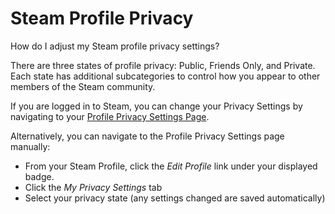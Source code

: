 # Steam Profile Privacy

How do I adjust my Steam profile privacy settings?  
  
There are three states of profile privacy: Public, Friends Only, and Private. Each state has additional subcategories to control how you appear to other members of the Steam community.  
  
If you are logged in to Steam, you can change your Privacy Settings by navigating to your [Profile Privacy Settings Page](https://steamcommunity.com/my/edit/settings).  
  
Alternatively, you can navigate to the Profile Privacy Settings page manually:  
  

* From your Steam Profile, click the *Edit Profile* link under your displayed badge.
* Click the *My Privacy Settings* tab
* Select your privacy state (any settings changed are saved automatically)

